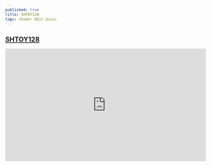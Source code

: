 ```yaml
---
published: true
title: SHTOY128
tags: shader 8bit music
---
```

## [SHTOY128](https://www.shadertoy.com/view/XlBGz3)

<iframe width="640" height="360" frameborder="0" src="https://www.shadertoy.com/embed/XlBGz3?gui=true&t=10&paused=true&muted=false" allowfullscreen></iframe>


